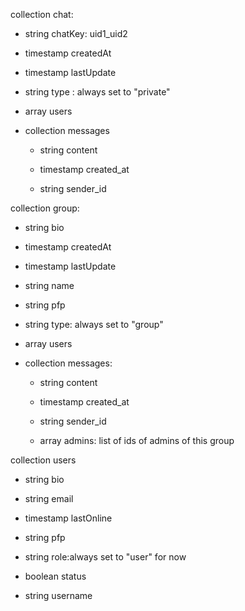 collection chat:

-   string chatKey: uid1_uid2

-   timestamp createdAt

-   timestamp lastUpdate

-   string type : always set to "private"

-   array users

-   collection messages

    -   string content

    -   timestamp created_at

    -   string sender_id

collection group:

-   string bio

-   timestamp createdAt

-   timestamp lastUpdate

-   string name

-   string pfp

-   string type: always set to "group"

-   array users

-   collection messages:

    -   string content

    -   timestamp created_at

    -   string sender_id

    -   array admins: list of ids of admins of this group

collection users

-   string bio

-   string email

-   timestamp lastOnline

-   string pfp

-   string role:always set to "user" for now

-   boolean status

-   string username

